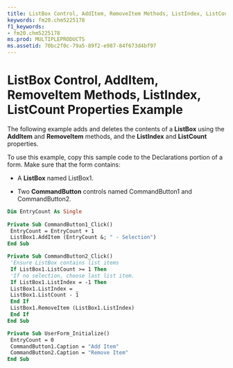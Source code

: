 ```yaml
---
title: ListBox Control, AddItem, RemoveItem Methods, ListIndex, ListCount Properties Example
keywords: fm20.chm5225178
f1_keywords:
- fm20.chm5225178
ms.prod: MULTIPLEPRODUCTS
ms.assetid: 70bc2f0c-79a5-89f2-e987-84f673d4bf97
---
```



# ListBox Control, AddItem, RemoveItem Methods, ListIndex, ListCount Properties Example

The following example adds and deletes the contents of a  **ListBox** using the **AddItem** and **RemoveItem** methods, and the **ListIndex** and **ListCount** properties.

To use this example, copy this sample code to the Declarations portion of a form. Make sure that the form contains:




- A  **ListBox** named ListBox1.
    
- Two  **CommandButton** controls named CommandButton1 and CommandButton2.
    




```vb
Dim EntryCount As Single 
 
Private Sub CommandButton1_Click() 
 EntryCount = EntryCount + 1 
 ListBox1.AddItem (EntryCount &; " - Selection") 
End Sub
```




```vb
Private Sub CommandButton2_Click() 
 'Ensure ListBox contains list items 
 If ListBox1.ListCount >= 1 Then 
 'If no selection, choose last list item. 
 If ListBox1.ListIndex = -1 Then 
 ListBox1.ListIndex = _ 
 ListBox1.ListCount - 1 
 End If 
 ListBox1.RemoveItem (ListBox1.ListIndex) 
 End If 
End Sub
```




```vb
Private Sub UserForm_Initialize() 
 EntryCount = 0 
 CommandButton1.Caption = "Add Item" 
 CommandButton2.Caption = "Remove Item" 
End Sub
```


